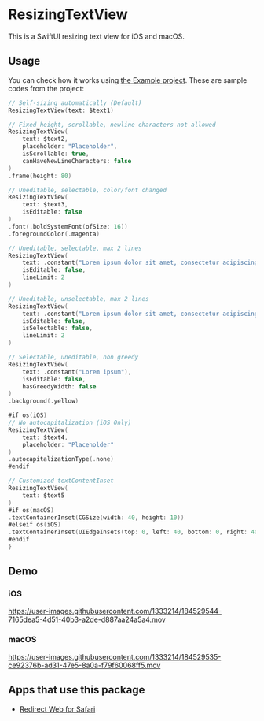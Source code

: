 # ResizingTextView

This is a SwiftUI resizing text view for iOS and macOS.

## Usage

You can check how it works using [the Example project](./Example).
These are sample codes from the project:

```swift
// Self-sizing automatically (Default)
ResizingTextView(text: $text1)

// Fixed height, scrollable, newline characters not allowed
ResizingTextView(
    text: $text2,
    placeholder: "Placeholder",
    isScrollable: true,
    canHaveNewLineCharacters: false
)
.frame(height: 80)

// Uneditable, selectable, color/font changed
ResizingTextView(
    text: $text3,
    isEditable: false
)
.font(.boldSystemFont(ofSize: 16))
.foregroundColor(.magenta)

// Uneditable, selectable, max 2 lines
ResizingTextView(
    text: .constant("Lorem ipsum dolor sit amet, consectetur adipiscing elit, sed do eiusmod tempor incididunt ut labore et dolore magna aliqua."),
    isEditable: false,
    lineLimit: 2
)

// Uneditable, unselectable, max 2 lines
ResizingTextView(
    text: .constant("Lorem ipsum dolor sit amet, consectetur adipiscing elit, sed do eiusmod tempor incididunt ut labore et dolore magna aliqua."),
    isEditable: false,
    isSelectable: false,
    lineLimit: 2
)

// Selectable, uneditable, non greedy
ResizingTextView(
    text: .constant("Lorem ipsum"),
    isEditable: false,
    hasGreedyWidth: false
)
.background(.yellow)

#if os(iOS)
// No autocapitalization (iOS Only)
ResizingTextView(
    text: $text4,
    placeholder: "Placeholder"
)
.autocapitalizationType(.none)
#endif

// Customized textContentInset
ResizingTextView(
    text: $text5
)
#if os(macOS)
.textContainerInset(CGSize(width: 40, height: 10))
#elseif os(iOS)
.textContainerInset(UIEdgeInsets(top: 0, left: 40, bottom: 0, right: 40))
#endif
}
```

## Demo

### iOS

https://user-images.githubusercontent.com/1333214/184529544-7165dea5-4d51-40b3-a2de-d887aa24a5a4.mov

### macOS

https://user-images.githubusercontent.com/1333214/184529535-ce92376b-ad31-47e5-8a0a-f79f60068ff5.mov

## Apps that use this package

- [Redirect Web for Safari](https://apps.apple.com/app/id1571283503)
